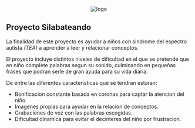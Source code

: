 <p align="center"> <img src="https://raw.githubusercontent.com/proyecto-silabaTEAndo/aplicacion-silabateando/main/drawable/logo.png", title="logo"/> </p>

## Proyecto Silabateando

La finalidad de este proyecto es ayudar a niños con sindrome del espectro autista *(TEA)* a aprender a leer y relacionar conceptos.

El proyecto incluye distintos niveles de dificultad en el que se pretende que en niño complete palabras segun su sonido, culminando en pequeñas frases que podran serle de gran ayuda para su vida diaria.

De entre las diferentes caracteristicas que se tendran estaran:
  * Bonificacion constante basada en coronas para captar la atencion del niño.
  * Imagenes propias para ayudar en la relacion de conceptos.
  * Grabaciones de voz con las palabras escogidas.
  * Dificultad dinamica para evitar el decinteres del niño por frustracion.


